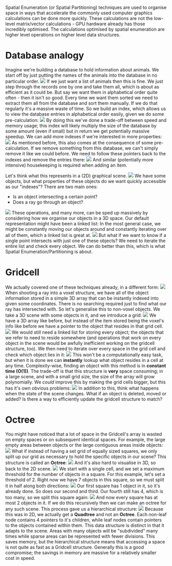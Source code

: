 Spatial Enumeration (or Spatial Partitioning) techniques are used to organise space in ways that accelerate the commonly used computer graphics calculations can be done more quickly.
These calculations are not the low-level matrix/vector calculations - GPU hardware already has those incredibly optimised. The calculations optimised by spatial enumeration are higher level operations on higher level data structures.
# Database analogy
Imagine we're building a database to hold information about animals. We start off by just putting the names of the animals into the database in no particular order.
![](Pasted%20image%2020231203131607.png)
If we just want a list of animals then this is fine. We just step through the records one by one and take them all, which is about as efficient as it could be.
But say we want them in alphabetical order quite often - then it isn't so good. Every time we want them sorted we need to extract them all from the database and sort them manually. If we do that regularly it's a massive waste of time. So we build an index, which allows us to view the database entries in alphabetical order easily, given we do some pre-calculation:
![](Pasted%20image%2020231203132729.png)
By doing this we've done a trade-off between speed and memory usage; this index will likely multiply the size of the database by some amount (even if small) but in return we get potentially massive speedup.
We can add more indexes if we're interested in more properties:
![](Pasted%20image%2020231203132930.png)
As mentioned before, this also comes at the consequence of some pre-calculation. If we remove something from this database, we can't simply remove it like we could before. We need to follow these pointers back to the indexes and remove the entries there:
![](Pasted%20image%2020231203133058.png)
And similar (potentially more intensive) housekeeping is required when adding an item.

Let's think what this represents in a (2D) graphical scene. 
![](Pasted%20image%2020231203133334.png)
We have some objects, but what properties of these objects do we want quickly accessible as our "indexes"? There are two main ones:
- Is an object intersecting a certain point?
- Does a ray go through an object?

![](Pasted%20image%2020231203133531.png)
These operations, and many more, can be sped up massively by considering how we organise our objects in a 3D space. Our default representation might have been a linked list: In the most general case, we might be constantly moving our objects around and constantly iterating over all of them, which a linked list is great at.
![](Pasted%20image%2020231203133709.png)
But what if we want to know if a single point intersects with just one of these objects? We need to iterate the entire list and check every object.
We can do better than this, which is what Spatial Enumeration/Partitioning is about.

# Gridcell
We actually covered one of these techniques already, in a different form:
![](Pasted%20image%2020231203134716.png)
When shooting a ray into a voxel structure, we have all of the object information stored in a simple 3D array that can be instantly indexed into given some coordinates. There is no searching required just to find what our ray has intersected with.
So let's generalise this to non-voxel objects. We take a 3D scene with some objects in it, and we introduce a grid:
![](Pasted%20image%2020231203134922.png)
We have a 3D array like before, but instead of the item stored being the voxel's info like before we have a pointer to the object that resides in that grid cell.
![](Pasted%20image%2020231203135033.png)
We would still need a linked list for storing every object; the objects that we refer to need to reside somewhere (and operations that work on every object in the scene would be awfully inefficient working on the gridcell structure, too). We then need to iterate over every space in the grid cell and check which object lies in it:
![](Pasted%20image%2020231203135306.png)
This won't be a computationally easy task, but when it is done we can **instantly** lookup what object resides in a cell at any time. Complexity-wise, finding an object with this method is in **constant time (O(1))**. The trade-off is that this structure is **very** space consuming; in a large scene, and with a small grid size, the size of the array will grow polynomially.
We *could* improve this by making the grid cells bigger, but this has it's own obvious problems:
![](Pasted%20image%2020231203135636.png)
In addition to this, think what happens when the state of the scene changes. What if an object is deleted, moved or added? Is there a way to efficiently update the gridcell structure to match?

# Octree
You might have noticed that a lot of space in the Gridcell's array is wasted on empty spaces or on subsequent identical spaces. For example, the large empty areas between objects or the large contiguous areas inside objects:
![](Pasted%20image%2020231203135033.png)
What if instead of having a set grid of equally sized squares, we only split up our grid as necessary to hold the specific objects in our scene? This structure is called an **Octree**:
![](Pasted%20image%2020231203140031.png)
And it's also hard to visualise in 3D, so back to the 2D scene.
![](Pasted%20image%2020231203140107.png)
We start with a single cell, and we set a maximum threshold for the number of objects in a square. For this example, let's set a threshold of 2. Right now we have 7 objects in this square, so we must split it in half along both directions:
![](Pasted%20image%2020231203140220.png)
Our first square has 1 object in it, so it's already done. So does our second and third. Our fourth still has 4, which is too many, so we split this square again:
![](Pasted%20image%2020231203140328.png)
And now every square has at most 2 objects in it. If we do this recursively then we can make an octree for any such scene. This process gave us a hierarchical structure:
![](Pasted%20image%2020231203140433.png)
Because this was in 2D, we actually get a **Quadtree** and not an **Octree**. Each non-leaf node contains 4 pointers to it's children, while leaf nodes contain pointers to the objects contained within them.
This data structure is distinct in that it adapts to the scene. Areas with many objects will be "subdivided" many times while sparse areas can be represented with fewer divisions. This saves memory, but the hierarchical structure means that accessing a space is not quite as fast as a Gridcell structure.
Generally this is a good compromise; the savings in memory are massive for a relatively smaller cost in speed.